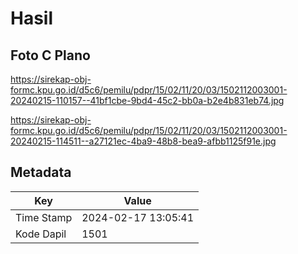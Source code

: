# Hasil

## Foto C Plano

https://sirekap-obj-formc.kpu.go.id/d5c6/pemilu/pdpr/15/02/11/20/03/1502112003001-20240215-110157--41bf1cbe-9bd4-45c2-bb0a-b2e4b831eb74.jpg

https://sirekap-obj-formc.kpu.go.id/d5c6/pemilu/pdpr/15/02/11/20/03/1502112003001-20240215-114511--a27121ec-4ba9-48b8-bea9-afbb1125f91e.jpg


## Metadata

| Key        | Value               |
| ---------- | ------------------- |
| Time Stamp | 2024-02-17 13:05:41 |
| Kode Dapil | 1501                |



